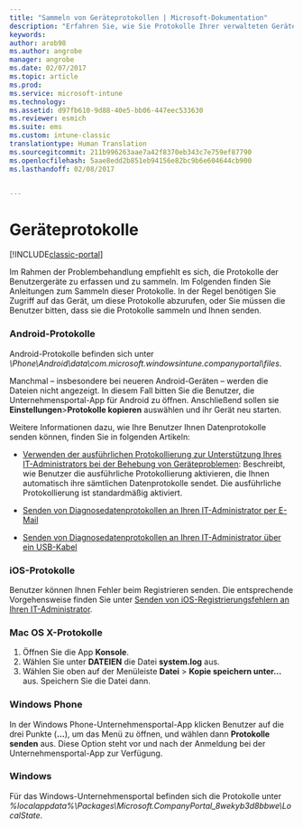 ```yaml
---
title: "Sammeln von Geräteprotokollen | Microsoft-Dokumentation"
description: "Erfahren Sie, wie Sie Protokolle Ihrer verwalteten Geräte sammeln können."
keywords: 
author: arob98
ms.author: angrobe
manager: angrobe
ms.date: 02/07/2017
ms.topic: article
ms.prod: 
ms.service: microsoft-intune
ms.technology: 
ms.assetid: d97fb610-9d88-40e5-bb06-447eec533630
ms.reviewer: esmich
ms.suite: ems
ms.custom: intune-classic
translationtype: Human Translation
ms.sourcegitcommit: 211b996263aae7a42f8370eb343c7e759ef87790
ms.openlocfilehash: 5aae8edd2b851eb94156e82bc9b6e604644cb900
ms.lasthandoff: 02/08/2017


---
```


# <a name="device-logs"></a>Geräteprotokolle

[!INCLUDE[classic-portal](../includes/classic-portal.md)]

Im Rahmen der Problembehandlung empfiehlt es sich, die Protokolle der Benutzergeräte zu erfassen und zu sammeln. Im Folgenden finden Sie Anleitungen zum Sammeln dieser Protokolle. In der Regel benötigen Sie Zugriff auf das Gerät, um diese Protokolle abzurufen, oder Sie müssen die Benutzer bitten, dass sie die Protokolle sammeln und Ihnen senden.

### <a name="android-logs"></a>Android-Protokolle
Android-Protokolle befinden sich unter *<Android Device>\Phone\Android\data\com.microsoft.windowsintune.companyportal\files*.

Manchmal – insbesondere bei neueren Android-Geräten – werden die Dateien nicht angezeigt. In diesem Fall bitten Sie die Benutzer, die Unternehmensportal-App für Android zu öffnen. Anschließend sollen sie **Einstellungen**>**Protokolle kopieren** auswählen und ihr Gerät neu starten.

Weitere Informationen dazu, wie Ihre Benutzer Ihnen Datenprotokolle senden können, finden Sie in folgenden Artikeln:

- [Verwenden der ausführlichen Protokollierung zur Unterstützung Ihres IT-Administrators bei der Behebung von Geräteproblemen](/intune/enduser/use-verbose-logging-to-help-your-it-administrator-fix-device-issues-android): Beschreibt, wie Benutzer die ausführliche Protokollierung aktivieren, die Ihnen automatisch ihre sämtlichen Datenprotokolle sendet. Die ausführliche Protokollierung ist standardmäßig aktiviert.

- [Senden von Diagnosedatenprotokollen an Ihren IT-Administrator per E-Mail](/intune/enduser/send-logs-to-your-it-admin-by-email-android)

- [Senden von Diagnosedatenprotokollen an Ihren IT-Administrator über ein USB-Kabel](/intune/enduser/send-diagnostic-data-logs-to-your-it-administrator-using-a-usb-cable-android)

### <a name="ios-logs"></a>iOS-Protokolle

Benutzer können Ihnen Fehler beim Registrieren senden. Die entsprechende Vorgehensweise finden Sie unter [Senden von iOS-Registrierungsfehlern an Ihren IT-Administrator](/intune/enduser/send-errors-to-your-it-admin-ios).

### <a name="mac-os-x-logs"></a>Mac OS X-Protokolle

1. Öffnen Sie die App **Konsole**.
2. Wählen Sie unter **DATEIEN** die Datei **system.log** aus.
3. Wählen Sie oben auf der Menüleiste **Datei** > **Kopie speichern unter…** aus. Speichern Sie die Datei dann.

### <a name="windows-phone"></a>Windows Phone

In der Windows Phone-Unternehmensportal-App klicken Benutzer auf die drei Punkte (**...**), um das Menü zu öffnen, und wählen dann **Protokolle senden** aus. Diese Option steht vor und nach der Anmeldung bei der Unternehmensportal-App zur Verfügung.

### <a name="windows"></a>Windows

Für das Windows-Unternehmensportal befinden sich die Protokolle unter *%localappdata%\Packages\Microsoft.CompanyPortal_8wekyb3d8bbwe\LocalState*.

